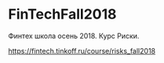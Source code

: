 # FinTechFall2018
Финтех школа осень 2018. Курс Риски.

https://fintech.tinkoff.ru/course/risks_fall2018
